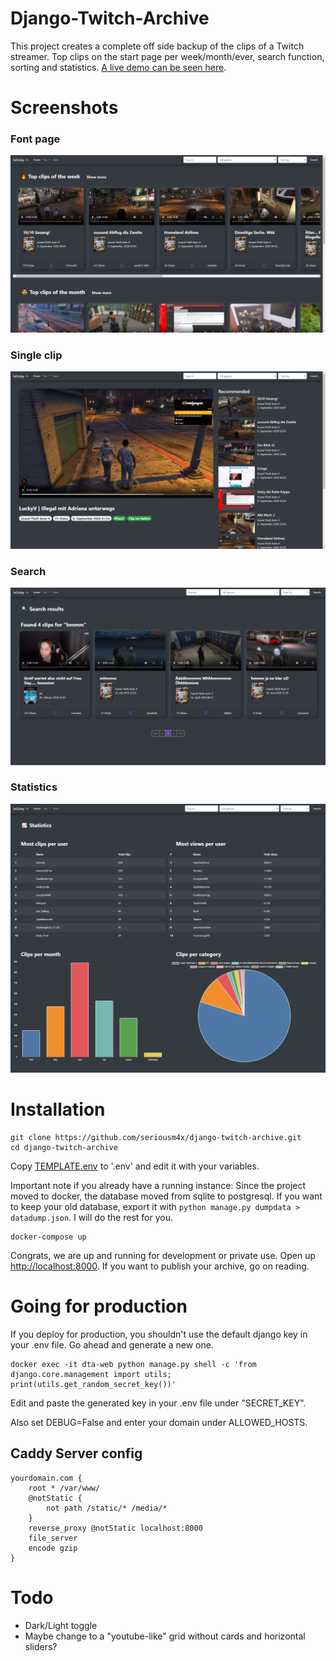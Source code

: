 
# Django-Twitch-Archive

This project creates a complete off side backup of the clips of a Twitch streamer. Top clips on the start page per week/month/ever, search function, sorting and statistics. [A live demo can be seen here](https://clips.itssoley.de/).

# Screenshots

### Font page
![images/screenshot1.png](images/screenshot1.png)

### Single clip
![images/screenshot2.png](images/screenshot2.png)

### Search
![images/screenshot3.png](images/screenshot3.png)

### Statistics
![images/screenshot4.png](images/screenshot4.png)

# Installation

```
git clone https://github.com/seriousm4x/django-twitch-archive.git
cd django-twitch-archive
```

Copy [TEMPLATE.env](TEMPLATE.env) to '.env' and edit it with your variables.

Important note if you already have a running instance: Since the project moved to docker, the database moved from sqlite to postgresql. If you want to keep your old database, export it with `python manage.py dumpdata > datadump.json`. I will do the rest for you.

```
docker-compose up
```

Congrats, we are up and running for development or private use. Open up [http://localhost:8000](http://localhost:8000). If you want to publish your archive, go on reading.

# Going for production

If you deploy for production, you shouldn't use the default django key in your .env file. Go ahead and generate a new one.

```
docker exec -it dta-web python manage.py shell -c 'from django.core.management import utils; print(utils.get_random_secret_key())'
```

Edit and paste the generated key in your .env file under "SECRET_KEY".

Also set DEBUG=False and enter your domain under ALLOWED_HOSTS.

## Caddy Server config

```
yourdomain.com {
    root * /var/www/
    @notStatic {
        not path /static/* /media/*
    }
    reverse_proxy @notStatic localhost:8000
    file_server
    encode gzip
}
```

# Todo

* Dark/Light toggle
* Maybe change to a "youtube-like" grid without cards and horizontal sliders?